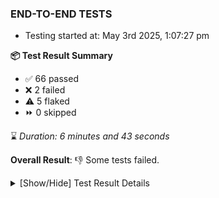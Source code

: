 ### END-TO-END TESTS

- Testing started at: May 3rd 2025, 1:07:27 pm

**📦 Test Result Summary**

- ✅ 66 passed
- ❌ 2 failed
- ⚠️ 5 flaked
- ⏩ 0 skipped

⌛ _Duration: 6 minutes and 43 seconds_

**Overall Result**: 👎 Some tests failed.



<details>
    <summary>[Show/Hide] Test Result Details</summary>
    <div markdown="1">

| Test | Browser | Test Case | Tags | Result |
| :---: | :---: | :--- | :---: | :---: |
| 1 | chromium-meshery-provider | Transition to disconnected state and then back to connected state | unstable | ⚠️ |
| 2 | chromium-meshery-provider | Transition to ignored state and then back to connected state | unstable | ⚠️ |
| 3 | chromium-meshery-provider | Transition to not found state and then back to connected state | unstable | ⚠️ |
| 4 | chromium-meshery-provider | Delete Kubernetes cluster connections | unstable | ⚠️ |
| 5 | chromium-meshery-provider | Configure Existing Istio adapter through Mesh Adapter URL from Management page | unstable | ⚠️ |
| 6 | chromium-meshery-provider | Connect to Meshery Istio Adapter and configure it |  | ❌ |
| 7 | chromium-local-provider | Add a cluster connection by uploading kubeconfig file | unstable | ⚠️ |
| 8 | chromium-local-provider | Transition to disconnected state and then back to connected state | unstable | ⚠️ |
| 9 | chromium-local-provider | Transition to ignored state and then back to connected state | unstable | ⚠️ |
| 10 | chromium-local-provider | Transition to not found state and then back to connected state | unstable | ⚠️ |
| 11 | chromium-local-provider | Delete Kubernetes cluster connections | unstable | ⚠️ |
| 12 | chromium-meshery-provider | Ping Istio Adapter | unstable | ⚠️ |
| 13 | chromium-local-provider | Configure Existing Istio adapter through Mesh Adapter URL from Management page | unstable | ⚠️ |
| 14 | chromium-local-provider | Connect to Meshery Istio Adapter and configure it |  | ❌ |

</div>
</details>


<!-- To see the full report, please visit our CI/CD pipeline with reporter. -->